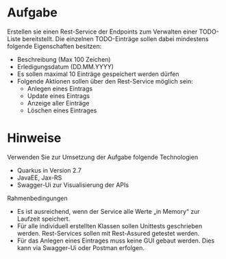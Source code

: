 # Aufgabe
Erstellen sie einen Rest-Service der Endpoints zum Verwalten einer TODO-Liste bereitstellt. Die einzelnen TODO-Einträge sollen dabei mindestens folgende Eigenschaften besitzen:
* Beschreibung (Max 100 Zeichen)
* Erledigungsdatum (DD.MM.YYYY)
* Es sollen maximal 10 Einträge gespeichert werden dürfen
* Folgende Aktionen sollen über den Rest-Service möglich sein:
  * Anlegen eines Eintrags
  * Update eines Eintrags
  * Anzeige aller Einträge
  * Löschen eines Eintrages
  
# Hinweise
Verwenden Sie zur Umsetzung der Aufgabe folgende Technologien
* Quarkus in Version 2.7
* JavaEE, Jax-RS
* Swagger-Ui zur Visualisierung der APIs

Rahmenbedingungen
* Es ist ausreichend, wenn der Service alle Werte „in Memory“ zur Laufzeit speichert.
* Für alle individuell erstellten Klassen sollen Unittests geschrieben werden. Rest-Services sollen mit Rest-Assured getestet werden.
* Für das Anlegen eines Eintrages muss keine GUI gebaut werden. Dies kann via Swagger-Ui oder Postman erfolgen. 
